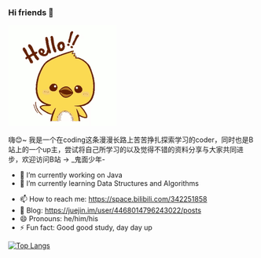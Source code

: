 ### Hi friends 👋

![](hello.gif)

<!--
**CodePrometheus/CodePrometheus** is a ✨ _special_ ✨ repository because its `README.md` (this file) appears on your GitHub profile.
Here are some ideas to get you started:
-->

嗨😊~ 我是一个在coding这条漫漫长路上苦苦挣扎探索学习的coder，同时也是B站上的一个up主，尝试将自己所学习的以及觉得不错的资料分享与大家共同进步，欢迎访问B站 -> _鬼面少年-

- 🔭 I’m currently working on Java
- 🌱 I’m currently learning Data Structures and Algorithms
<!-- - 👯 I’m looking to collaborate on ...
- 🤔 I’m looking for help with ...
- 💬 Ask me about ...-->
- 📫 How to reach me: https://space.bilibili.com/342251858
- 🐚 Blog: https://juejin.im/user/4468014796243022/posts
- 😄 Pronouns: he/him/his
- ⚡ Fun fact: Good good study, day day up


[![Top Langs](https://github-readme-stats.vercel.app/api/top-langs/?username=CodePrometheus&layout=compact)](https://github.com/CodePrometheus/github-readme-stats)
